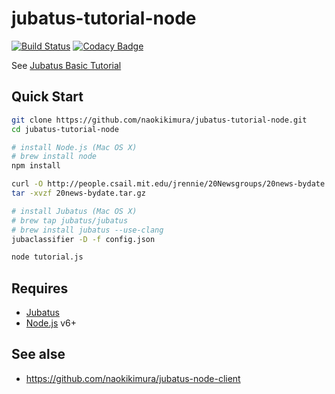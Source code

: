 jubatus-tutorial-node
=====================

[![Build Status](https://travis-ci.org/naokikimura/jubatus-tutorial-node.svg?branch=master)](https://travis-ci.org/naokikimura/jubatus-tutorial-node)
[![Codacy Badge](https://api.codacy.com/project/badge/Grade/3f911234639f46f28ff414bbd513dfdb)](https://www.codacy.com/app/n.kimura.cap/jubatus-tutorial-node?utm_source=github.com&utm_medium=referral&utm_content=naokikimura/jubatus-tutorial-node&utm_campaign=badger)

See [Jubatus Basic Tutorial](http://jubat.us/en/tutorial/tutorial.html)

Quick Start
--------------------

```bash
git clone https://github.com/naokikimura/jubatus-tutorial-node.git
cd jubatus-tutorial-node

# install Node.js (Mac OS X)
# brew install node
npm install

curl -O http://people.csail.mit.edu/jrennie/20Newsgroups/20news-bydate.tar.gz
tar -xvzf 20news-bydate.tar.gz

# install Jubatus (Mac OS X)
# brew tap jubatus/jubatus
# brew install jubatus --use-clang
jubaclassifier -D -f config.json

node tutorial.js
```

## Requires ##

- [Jubatus](http://jubat.us/en/)
- [Node.js](https://nodejs.or]) v6+

## See alse ##

- https://github.com/naokikimura/jubatus-node-client